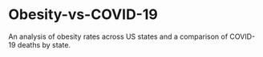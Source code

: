 # Obesity-vs-COVID-19
An analysis of obesity rates across US states and a comparison of COVID-19 deaths by state.
